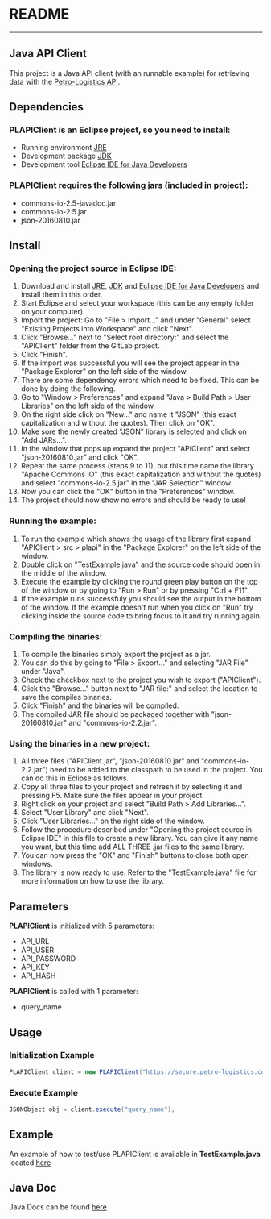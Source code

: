 # README
---

## Java API Client
This project is a Java API client (with an runnable example) for retrieving data with the [Petro-Logistics API](https://secure.petro-logistics.com/client/api).


## Dependencies
### PLAPIClient is an Eclipse project, so you need to install:
- Running environment [JRE](https://www.oracle.com/technetwork/java/javase/downloads/jre8-downloads-2133155.html)
- Development package [JDK](https://www.oracle.com/technetwork/java/javase/downloads/jdk11-downloads-5066655.html)
- Development tool [Eclipse IDE for Java Developers](https://www.eclipse.org/downloads/packages/release/2019-06/r/eclipse-ide-java-developers)


### PLAPIClient requires the following jars (included in project):
- commons-io-2.5-javadoc.jar
- commons-io-2.5.jar
- json-20160810.jar


## Install
### Opening the project source in Eclipse IDE:
 1. Download and install [JRE](https://www.oracle.com/technetwork/java/javase/downloads/jre8-downloads-2133155.html), [JDK](https://www.oracle.com/technetwork/java/javase/downloads/jdk11-downloads-5066655.html) and [Eclipse IDE for Java Developers](https://www.eclipse.org/downloads/packages/release/2019-06/r/eclipse-ide-java-developers) and install them in this order.
 2. Start Eclipse and select your workspace (this can be any empty folder on your computer).
 3. Import the project: Go to "File > Import..." and under "General" select "Existing Projects into Workspace" and click "Next".
 4. Click "Browse..." next to "Select root directory:" and select the "APIClient" folder from the GitLab project.
 5. Click "Finish".
 6. If the import was successful you will see the project appear in the "Package Explorer" on the left side of the window.
 7. There are some dependency errors which need to be fixed. This can be done by doing the following.
 8. Go to "Window > Preferences" and expand "Java > Build Path > User Libraries" on the left side of the window.
 9. On the right side click on "New..." and name it "JSON" (this exact capitalization and without the quotes). Then click on "OK".
 10. Make sore the newly created "JSON" library is selected and click on "Add JARs...".
 11. In the window that pops up expand the project "APIClient" and select "json-20160810.jar" and click "OK".
 12. Repeat the same process (steps 9 to 11), but this time name the library "Apache Commons IO" (this exact capitalization and without the quotes) and select "commons-io-2.5.jar" in the "JAR Selection" window.
 13. Now you can click the "OK" button in the "Preferences" window.
 14. The project should now show no errors and should be ready to use!
 
### Running the example:
 1. To run the example which shows the usage of the library first expand "APIClient > src > plapi" in the "Package Explorer" on the left side of the window.
 2. Double click on "TestExample.java" and the source code should open in the middle of the window.
 3. Execute the example by clicking the round green play button on the top of the window or by going to "Run > Run" or by pressing "Ctrl + F11".
 4. If the example runs successfuly you should see the output in the bottom of the window. If the example doesn't run when you click on "Run" try clicking inside the source code to bring focus to it and try running again.
 
### Compiling the binaries:
 1. To compile the binaries simply export the project as a jar.
 2. You can do this by going to "File > Export..." and selecting "JAR File" under "Java".
 3. Check the checkbox next to the project you wish to export ("APIClient").
 4. Click the "Browse..." button next to "JAR file:" and select the location to save the compiles binaries.
 5. Click "Finish" and the binaries will be compiled.
 6. The compiled JAR file should be packaged together with "json-20160810.jar" and "commons-io-2.2.jar".

### Using the binaries in a new project:
 1. All three files ("APIClient.jar", "json-20160810.jar" and "commons-io-2.2.jar") need to be added to the classpath to be used in the project. You can do this in Eclipse as follows.
 2. Copy all three files to your project and refresh it by selecting it and pressing F5. Make sure the files appear in your project.
 3. Right click on your project and select "Build Path > Add Libraries...".
 4. Select "User Library" and click "Next".
 5. Click "User Libraries..." on the right side of the window.
 6. Follow the procedure described under "Opening the project source in Eclipse IDE" in this file to create a new library. You can give it any name you want, but this time add ALL THREE .jar files to the same library.
 7. You can now press the "OK" and "Finish" buttons to close both open windows.
 8. The library is now ready to use. Refer to the "TestExample.java" file for more information on how to use the library.


## Parameters
**PLAPIClient** is initialized with 5 parameters:
- API_URL
- API_USER
- API_PASSWORD
- API_KEY
- API_HASH


**PLAPIClient** is called with 1 parameter:
- query_name


## Usage
### Initialization Example
```java
PLAPIClient client = new PLAPIClient("https://secure.petro-logistics.com/api/v2/requested_report_type", "your_api_key", "your_api_hash", "your_http_user", "your_http_password");
```


### Execute Example
```java
JSONObject obj = client.execute("query_name");
```


## Example
An example of how to test/use PLAPIClient is available in **TestExample.java** located [here](https://github.com/Petro-Logistics/petro-api-java-example)


## Java Doc
Java Docs can be found [here](https://github.com/Petro-Logistics/petro-api-java-example)
